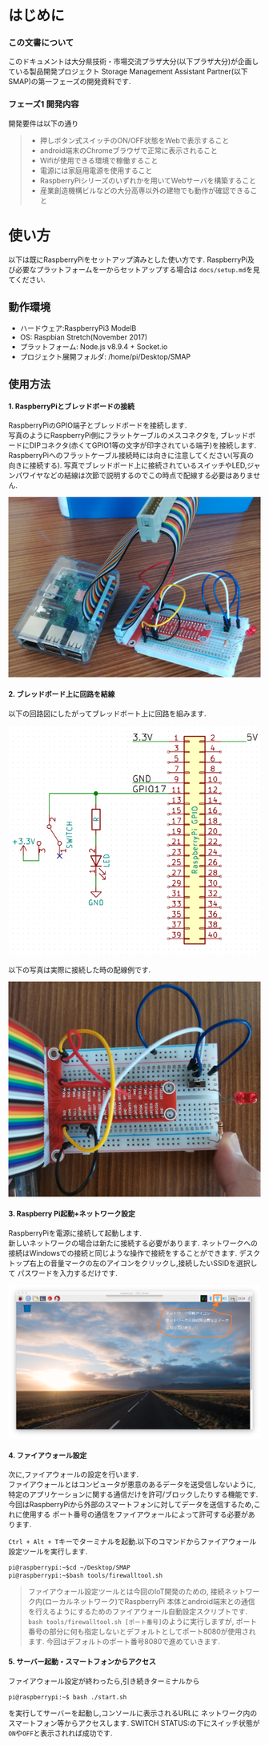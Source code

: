 # はじめに

### この文書について

このドキュメントは大分県技術・市場交流プラザ大分(以下プラザ大分)が企画している製品開発プロジェクト
Storage Management Assistant Partner(以下SMAP)の第一フェーズの開発資料です.


### フェーズ1 開発内容

開発要件は以下の通り

> * 押しボタン式スイッチのON/OFF状態をWebで表示すること
> * android端末のChromeブラウザで正常に表示されること
> * Wifiが使用できる環境で稼働すること
> * 電源には家庭用電源を使用すること
> * RaspberryPiシリーズのいずれかを用いてWebサーバを構築すること
> * 産業創造機構ビルなどの大分高専以外の建物でも動作が確認できること


# 使い方

以下は既にRaspberryPiをセットアップ済みとした使い方です.
RaspberryPi及び必要なプラットフォームを一からセットアップする場合は
`docs/setup.md`を見てください.

## 動作環境
* ハードウェア:RaspberryPi3 ModelB
* OS: Raspbian Stretch(November 2017)
* プラットフォーム: Node.js v8.9.4 + Socket.io
* プロジェクト展開フォルダ: /home/pi/Desktop/SMAP

## 使用方法

#### 1. RaspberryPiとブレッドボードの接続
RaspberryPiのGPIO端子とブレッドボードを接続します.  
写真のようにRaspberryPi側にフラットケーブルのメスコネクタを,
ブレッドボードにDIPコネクタ(赤くてGPIO1等の文字が印字されている端子)を接続します.
RaspberryPiへのフラットケーブル接続時には向きに注意してください(写真の向きに接続する).
写真でブレッドボード上に接続されているスイッチやLED,ジャンパワイヤなどの結線は次節で説明するのでこの時点で配線する必要はありません.

![Overall view](./docs/overall.jpg)


#### 2. ブレッドボード上に回路を結線
以下の回路図にしたがってブレッドボート上に回路を組みます.

![schematics](./docs/schema.png)

以下の写真は実際に接続した時の配線例です.

![connection](./docs/connection.jpg)

#### 3. Raspberry Pi起動+ネットワーク設定

RaspberryPiを電源に接続して起動します.  
新しいネットワークの場合は新たに接続する必要があります.
ネットワークへの接続はWindowsでの接続と同じような操作で接続をすることができます.
デスクトップ右上の音量マークの左のアイコンをクリックし,接続したいSSIDを選択して
パスワードを入力するだけです.

![raspbian_desktop](./docs/raspbian_desktop.png)

#### 4. ファイアウォール設定
次に,ファイアウォールの設定を行います.  
ファイアウォールとはコンピュータが悪意のあるデータを送受信しないように,
特定のアプリケーションに関する通信だけを許可/ブロックしたりする機能です.
今回はRaspberryPiから外部のスマートフォンに対してデータを送信するため,これに使用する
ポート番号の通信をファイアウォールによって許可する必要があります.

`Ctrl + Alt + T`キーでターミナルを起動.以下のコマンドからファイアウォール設定ツールを実行します.

```
pi@raspberrypi:~$cd ~/Desktop/SMAP
pi@raspberrypi:~$bash tools/firewalltool.sh
```
> ファイアウォール設定ツールとは今回のIoT開発のための,
> 接続ネットワーク内(ローカルネットワーク)でRaspberryPi
> 本体とandroid端末との通信を行えるようにするためのファイアウォール自動設定スクリプトです.  
> `bash tools/firewalltool.sh [ポート番号]`のように実行しますが,
> ポート番号の部分に何も指定しないとデフォルトとしてポート8080が使用されます.
> 今回はデフォルトのポート番号8080で進めていきます.

#### 5. サーバー起動・スマートフォンからアクセス
ファイアウォール設定が終わったら,引き続きターミナルから

```
pi@raspberrypi:~$ bash ./start.sh
```

を実行してサーバーを起動し,コンソールに表示されるURLに
ネットワーク内のスマートフォン等からアクセスします.
SWITCH STATUS:の下にスイッチ状態が`ON`や`OFF`と表示されれば成功です.
